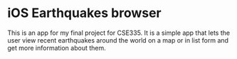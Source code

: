 # iOS Earthquakes browser

This is an app for my final project for CSE335. It is a simple app that lets the user view recent earthquakes around the world on a map or in list form and get more information about them.


